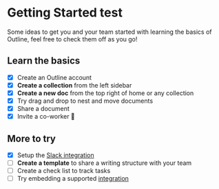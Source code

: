 # Getting Started test

Some ideas to get you and your team started with learning the basics of Outline, feel free to check them off as you go!

## Learn the basics

- [x] Create an Outline account
- [x] **Create a collection** from the left sidebar
- [x] **Create a new doc** from the top right of home or any collection
- [x] Try drag and drop to nest and move documents
- [x] Share a document
- [x] Invite a co-worker 👋

## More to try

- [x] Setup the [Slack integration](/settings/integrations/slack)
- [ ] **Create a template** to share a writing structure with your team
- [ ] Create a check list to track tasks
- [ ] Try embedding a supported [integration](https://www.getoutline.com/integrations)
